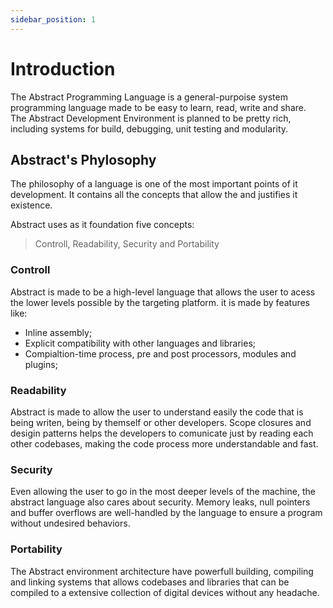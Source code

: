 ```yaml
---
sidebar_position: 1
---
```


# Introduction

The Abstract Programming Language is a general-purpoise system programming language
made to be easy to learn, read, write and share. \
The Abstract Development Environment is planned to be  pretty rich, including systems
for build, debugging, unit testing and modularity.

## Abstract's Phylosophy

The philosophy of a language is one of the most important points of it development.
It contains all the concepts that allow the and justifies it existence.

Abstract uses as it foundation five concepts:
> Controll, Readability, Security and Portability

### Controll

Abstract is made to be a high-level language that allows the user to acess the
lower levels possible by the targeting platform. it is made by features like:

- Inline assembly;
- Explicit compatibility with other languages and libraries;
- Compialtion-time process, pre and post processors, modules and plugins;

### Readability

Abstract is made to allow the user to understand easily the code that is being
writen, being by themself or other developers.
Scope closures and desigin patterns helps the developers to comunicate just by
reading each other codebases, making the code process more understandable and
fast.

### Security

Even allowing the user to go in the most deeper levels of the machine, the abstract
language also cares about security. Memory leaks, null pointers and buffer overflows
are well-handled by the language to ensure a program without undesired behaviors.

### Portability

The Abstract environment architecture have powerfull building, compiling and linking
systems that allows codebases and libraries that can be compiled to a extensive collection
of digital devices without any headache.
